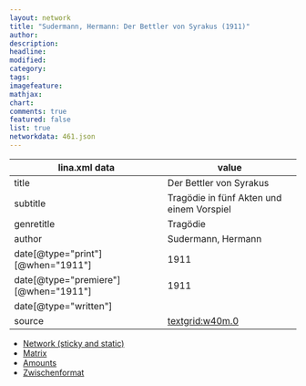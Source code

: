 ```yaml
---
layout: network
title: "Sudermann, Hermann: Der Bettler von Syrakus (1911)"
author:
description:
headline:
modified:
category:
tags:
imagefeature: 
mathjax: 
chart: 
comments: true
featured: false
list: true
networkdata: 461.json
---
```

lina.xml data  | value
------------- | -------------
title|Der Bettler von Syrakus
subtitle|Tragödie in fünf Akten und einem Vorspiel
genretitle|Tragödie
author|Sudermann, Hermann
date[@type="print"][@when="1911"]|1911
date[@type="premiere"][@when="1911"]|1911
date[@type="written"]|
source|[textgrid:w40m.0](https://textgridlab.org/1.0/tgcrud-public/rest/textgrid:w40m.0/data)



* [Network (sticky and static)](/network461)
* [Matrix](/matrix461)
* [Amounts](/amount461)
* [Zwischenformat](/lina461 )
